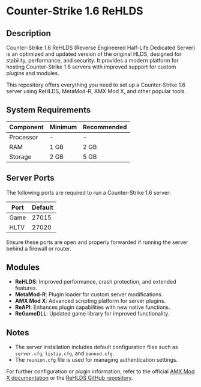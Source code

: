# Counter-Strike 1.6 ReHLDS

## Description
Counter-Strike 1.6 ReHLDS (Reverse Engineered Half-Life Dedicated Server) is an optimized and updated version of the original HLDS, designed for stability, performance, and security. It provides a modern platform for hosting Counter-Strike 1.6 servers with improved support for custom plugins and modules.

This repository offers everything you need to set up a Counter-Strike 1.6 server using ReHLDS, MetaMod-R, AMX Mod X, and other popular tools.




## System Requirements

| Component    | Minimum             | Recommended        |
|--------------|---------------------|--------------------|
| Processor    | -                   | -                  |
| RAM          | 1 GB                | 2 GB               |
| Storage      | 2 GB                | 5 GB               |



## Server Ports

The following ports are required to run a Counter-Strike 1.6 server:

| Port    | Default |
|---------|---------|
| Game    | 27015   |
| HLTV    | 27020   |

Ensure these ports are open and properly forwarded if running the server behind a firewall or router.





## Modules

- **ReHLDS**: Improved performance, crash protection, and extended features.
- **MetaMod-R**: Plugin loader for custom server modifications.
- **AMX Mod X**: Advanced scripting platform for server plugins.
- **ReAPI**: Enhances plugin capabilities with new native functions.
- **ReGameDLL**: Updated game library for improved functionality.



## Notes

- The server installation includes default configuration files such as `server.cfg`, `listip.cfg`, and `banned.cfg`.
- The `reunion.cfg` file is used for managing authentication settings.

For further configuration or plugin information, refer to the official [AMX Mod X documentation](https://amxmodx.org/) or the [ReHLDS GitHub repository](https://github.com/dreamstalker/rehlds).
